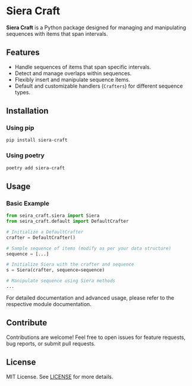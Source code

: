 # Siera Craft

**Siera Craft** is a Python package designed for managing and manipulating sequences with items that span intervals.

## Features

- Handle sequences of items that span specific intervals.
- Detect and manage overlaps within sequences.
- Flexibly insert and manipulate sequence items.
- Default and customizable handlers (`Crafters`) for different sequence types.

## Installation

### Using pip

```bash
pip install siera-craft
```

### Using poetry

```bash
poetry add siera-craft
```

## Usage

### Basic Example

```python
from seira_craft.siera import Siera
from seira_craft.default import DefaultCrafter

# Initialize a DefaultCrafter
crafter = DefaultCrafter()

# Sample sequence of items (modify as per your data structure)
sequence = [...]

# Initialize Siera with the crafter and sequence
s = Siera(crafter, sequence=sequence)

# Manipulate sequence using Siera methods
...
```

For detailed documentation and advanced usage, please refer to the respective module documentation.

## Contribute

Contributions are welcome! Feel free to open issues for feature requests, bug reports, or submit pull requests.

## License

MIT License. See [LICENSE](LICENSE) for more details.
